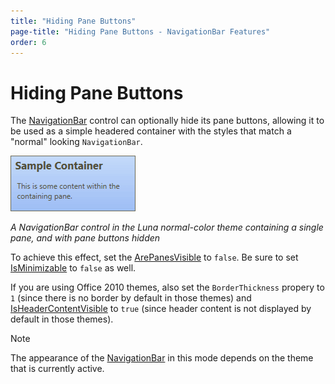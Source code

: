 ```yaml
---
title: "Hiding Pane Buttons"
page-title: "Hiding Pane Buttons - NavigationBar Features"
order: 6
---
```

# Hiding Pane Buttons

The [NavigationBar](xref:@ActiproUIRoot.Controls.Navigation.NavigationBar) control can optionally hide its pane buttons, allowing it to be used as a simple headered container with the styles that match a "normal" looking `NavigationBar`.

![Screenshot](../images/navigationbar-container.gif)

*A NavigationBar control in the Luna normal-color theme containing a single pane, and with pane buttons hidden*

To achieve this effect, set the [ArePanesVisible](xref:@ActiproUIRoot.Controls.Navigation.NavigationBar.ArePanesVisible) to `false`.  Be sure to set [IsMinimizable](xref:@ActiproUIRoot.Controls.Navigation.NavigationBar.IsMinimizable) to `false` as well.

If you are using Office 2010 themes, also set the `BorderThickness` propery to `1` (since there is no border by default in those themes) and [IsHeaderContentVisible](xref:@ActiproUIRoot.Controls.Navigation.NavigationBar.IsHeaderContentVisible) to `true` (since header content is not displayed by default in those themes).

> [!NOTE]
> The appearance of the [NavigationBar](xref:@ActiproUIRoot.Controls.Navigation.NavigationBar) in this mode depends on the theme that is currently active.
